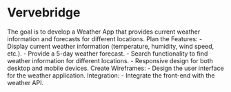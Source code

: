 ﻿# Vervebridge
The goal is to develop a Weather App that provides current weather information and forecasts for different locations. Plan the Features: - Display current weather information (temperature, humidity, wind speed, etc.). - Provide a 5-day weather forecast. - Search functionality to find weather information for different locations. - Responsive design for both desktop and mobile devices. Create Wireframes: - Design the user interface for the weather application. Integration: - Integrate the front-end with the weather API.
